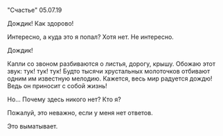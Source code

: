 "Счастье" 05.07.19

Дождик! Как здорово!

Интересно, а куда это я попал? Хотя нет. Не интересно.

Дождик!

Капли со звоном разбиваются о листья, дорогу, крышу. Обожаю этот звук: тук! тук! тук! Будто тысячи хрустальных молоточков отбивают одним им известную мелодию. Кажется, весь мир радуется дождю! Ведь он приносит с собой жизнь!

Но... Почему здесь никого нет? Кто я?

Пожалуй, это неважно, если у меня нет ответов.

Это выматывает.